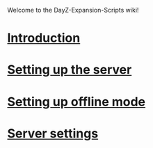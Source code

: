 Welcome to the DayZ-Expansion-Scripts wiki!

# [Introduction](https://github.com/salutesh/DayZ-Expansion-Scripts/wiki/Introduction)
# [Setting up the server](https://github.com/salutesh/DayZ-Expansion-Scripts/wiki/Setting-up-the-server)
# [Setting up offline mode](https://github.com/salutesh/DayZ-Expansion-Scripts/wiki/Setting-up-offline-mode)
# [Server settings](https://github.com/salutesh/DayZ-Expansion-Scripts/wiki/Server-settings)